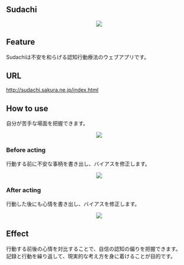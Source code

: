 ## Sudachi

<p align="center" margin-bottom="50px">
  <img src="https://user-images.githubusercontent.com/67347289/132286957-86b4be04-3b88-4d5c-974d-9cdc6bccabe0.png">
</p>

## Feature
<p>Sudachiは不安を和らげる認知行動療法のウェブアプリです。</p>

## URL
<a href="http://sudachi.sakura.ne.jp/index.html">http://sudachi.sakura.ne.jp/index.html</a>

## How to use
<p>自分が苦手な場面を把握できます。</p>
<p align="center">
  <img src="https://user-images.githubusercontent.com/67347289/132300838-71b61e81-4eff-4f4d-8a91-f05aff5535b8.png">
</p>

### Before acting
<p>行動する前に不安な事柄を書き出し、バイアスを修正します。</p>
<p align="center">
  <img src="https://user-images.githubusercontent.com/67347289/132307380-cab18f18-01f7-4b44-bbcc-e99b7d418d5f.png">
</p>

### After acting
<p>行動した後にも心情を書き出し、バイアスを修正します。</p>
<p align="center">
  <img src="https://user-images.githubusercontent.com/67347289/132307975-6fdb3f16-c635-4d1f-b3b6-d0cbc1b2d001.png">
</p>

## Effect
<p>行動する前後の心情を対比することで、自信の認知の偏りを把握できます。<br>記録と行動を繰り返して、現実的な考え方を身に着けることが目的です。</p>


